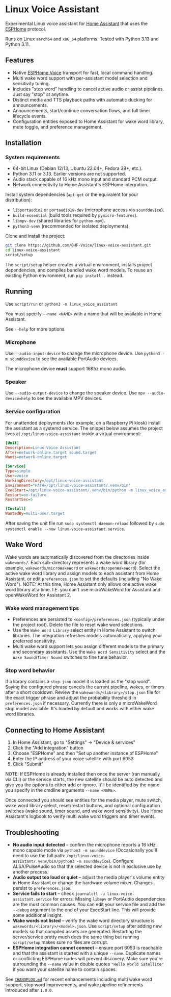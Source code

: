 # Linux Voice Assistant

Experimental Linux voice assistant for [Home Assistant][homeassistant] that uses the [ESPHome][esphome] protocol.

Runs on Linux `aarch64` and `x86_64` platforms. Tested with Python 3.13 and Python 3.11.

## Features

* Native [ESPHome Voice][esphome] transport for fast, local command handling.
* Multi wake word support with per-assistant model selection and sensitivity tuning.
* Includes "stop word" handling to cancel active audio or assist pipelines. Just say "stop" at anytime.
* Distinct media and TTS playback paths with automatic ducking for announcements.
* Announcements, start/continue conversation flows, and full timer lifecycle events.
* Configuration entities exposed to Home Assistant for wake word library, mute toggle, and preference management.

## Installation

### System requirements

* 64-bit Linux (Debian 12/13, Ubuntu 22.04+, Fedora 39+, etc.).
* Python 3.11 or 3.13. Earlier versions are not supported.
* Audio stack capable of 16 kHz mono input and standard PCM output.
* Network connectivity to Home Assistant's ESPHome integration.

Install system dependencies (`apt-get` or the equivalent for your distribution):

* `libportaudio2` or `portaudio19-dev` (microphone access via `sounddevice`).
* `build-essential` (build tools required by `pymicro-features`).
* `libmpv-dev` (shared libraries for `python-mpv`).
* `python3-venv` (recommended for isolated deployments).

Clone and install the project:

``` sh
git clone https://github.com/OHF-Voice/linux-voice-assistant.git
cd linux-voice-assistant
script/setup
```

The `script/setup` helper creates a virtual environment, installs project dependencies, and compiles bundled wake word models. To reuse an existing Python environment, run `pip install .` instead.

## Running

Use `script/run` or `python3 -m linux_voice_assistant`

You must specify `--name <NAME>` with a name that will be available in Home Assistant.

See `--help` for more options.

### Microphone

Use `--audio-input-device` to change the microphone device. Use `python3 -m sounddevice` to see the available PortAudio devices.

The microphone device **must** support 16Khz mono audio.

### Speaker

Use `--audio-output-device` to change the speaker device. Use `mpv --audio-device=help` to see the available MPV devices.

### Service configuration

For unattended deployments (for example, on a Raspberry Pi kiosk) install the assistant as a systemd service. The snippet below assumes the project lives at `/opt/linux-voice-assistant` inside a virtual environment:

```ini
[Unit]
Description=Linux Voice Assistant
After=network-online.target sound.target
Wants=network-online.target

[Service]
Type=simple
User=voice
WorkingDirectory=/opt/linux-voice-assistant
Environment="PATH=/opt/linux-voice-assistant/.venv/bin"
ExecStart=/opt/linux-voice-assistant/.venv/bin/python -m linux_voice_assistant --name "Living Room Assistant"
Restart=on-failure
RestartSec=5

[Install]
WantedBy=multi-user.target
```

After saving the unit file run `sudo systemctl daemon-reload` followed by `sudo systemctl enable --now linux-voice-assistant.service`.

## Wake Word

Wake words are automatically discovered from the directories inside `wakewords/`. Each sub-directory represents a wake word library (for example, `wakewords/microWakeWord` or `wakewords/openWakeWord`). Select the active wake word library and assign models to each assistant from Home Assistant, or edit `preferences.json` to set the defaults (including "No Wake Word"). NOTE: At this time, Home Assistant only allows one active wake word library at a time. I.E. you can't use microWakeWord for Assistant and openWakeWord for Assistant 2.

### Wake word management tips

* Preferences are persisted to `<config>/preferences.json` (typically under the project root). Delete the file to reset wake word selections.
* Use the `Wake Word Library` select entity in Home Assistant to switch libraries. The integration refreshes models automatically, applying your preferred sensitivity.
* Multi wake word support lets you assign different models to the primary and secondary assistants. Use the `Wake Word Sensitivity` select and the `Wake Sound`/`Timer Sound` switches to fine tune behavior.

### Stop word behavior

If a library contains a `stop.json` model it is loaded as the "stop word". Saying the configured phrase cancels the current pipeline, wakes, or timers after a short cooldown. Review the `wakewords/<library>/stop.json` file for the exact trigger phrase and adjust the probability threshold in `preferences.json` if necessary. Currently there is only a microWakeWord stop model available. It's loaded by default and works with either wake word libraries.


## Connecting to Home Assistant

1. In Home Assistant, go to "Settings" -> "Device & services"
2. Click the "Add integration" button
3. Choose "ESPHome" and then "Set up another instance of ESPHome"
4. Enter the IP address of your voice satellite with port 6053
5. Click "Submit"

NOTE: If ESPHome is already installed then once the server (ran manually via CLI) or the service starts, the new satellite should be auto detected and give you the options to either add or ignore. It'll be identified by the name you specify in the cmdline arguments `--name <NAME>`.

Once connected you should see entities for the media player, mute switch, wake word library select, reset/restart buttons, and optional configuration switches (wake sound, timer sound, and wake word sensitivity). Use Home Assistant's logbook to verify multi wake word triggers and timer events.

## Troubleshooting

* **No audio input detected** – confirm the microphone reports a 16 kHz mono capable mode via `python3 -m sounddevice` (Occasionally you'll need to use the full path: `/opt/linux-voice-assistant/.venv/bin/python3 -m sounddevice`). Configure ALSA/PulseAudio so that the selected device is not in exclusive use by another process.
* **Audio output too loud or quiet** – adjust the media player's volume entity in Home Assistant or change the hardware volume mixer. Changes persist to `preferences.json`.
* **Service fails to start** – check `journalctl -u linux-voice-assistant.service` for errors. Missing `libmpv` or PortAudio dependencies are the most common causes. You can edit your service file and add the `--debug` argument to the end of your ExecStart line. This will provide some additional insight.
* **Wake words not listed** – verify the wake word directory structure is `wakewords/<library>/<model>.json`. Use `script/setup` after adding new models so that compiled assets are generated. Restarting the server/service pretty much does the same thing but running `script/setup` makes sure no files are corrupt.
* **ESPHome integration cannot connect** – ensure port 6053 is reachable and that the assistant is started with a unique `--name`. Duplicate names or conflicting ESPHome nodes will prevent discovery. Make sure you're surrounding the `--name` value in double quotes `"Hello World Satellite"` if you want your satellite name to contain spaces.

See [`CHANGELOG.md`](CHANGELOG.md) for recent enhancements including multi wake word support, stop word improvements, and wake pipeline refinements introduced after `1.0.0`.

<!-- Links -->
[homeassistant]: https://www.home-assistant.io/
[esphome]: https://esphome.io/

